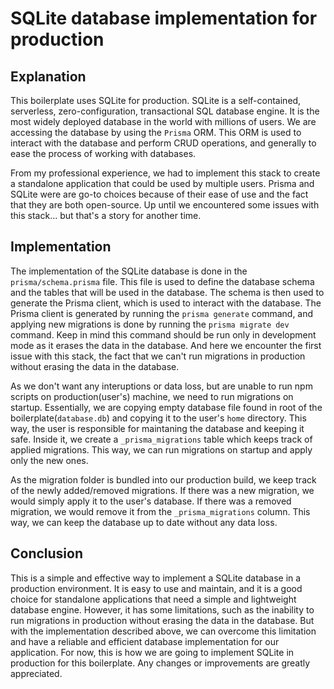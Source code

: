 # SQLite database implementation for production

## Explanation

This boilerplate uses SQLite for production. SQLite is a self-contained, serverless, zero-configuration, transactional SQL database engine. It is the most widely deployed database in the world with millions of users. We are accessing the database by using the `Prisma` ORM. This ORM is used to interact with the database and perform CRUD operations, and generally to ease the process of working with databases.

From my professional experience, we had to implement this stack to create a standalone application that could be used by multiple users. Prisma and SQLite were are go-to choices because of their ease of use and the fact that they are both open-source. Up until we encountered some issues with this stack... but that's a story for another time.

## Implementation

The implementation of the SQLite database is done in the `prisma/schema.prisma` file. This file is used to define the database schema and the tables that will be used in the database. The schema is then used to generate the Prisma client, which is used to interact with the database. The Prisma client is generated by running the `prisma generate` command, and applying new migrations is done by running the `prisma migrate dev` command. Keep in mind this command should be run only in development mode as it erases the data in the database. And here we encounter the first issue with this stack, the fact that we can't run migrations in production without erasing the data in the database.

As we don't want any interuptions or data loss, but are unable to run npm scripts on production(user's) machine, we need to run migrations on startup. Essentially, we are copying empty database file found in root of the boilerplate(`database.db`) and copying it to the user's `home` directory. This way, the user is responsible for maintaning the database and keeping it safe. Inside it, we create a `_prisma_migrations` table which keeps track of applied migrations. This way, we can run migrations on startup and apply only the new ones.

As the migration folder is bundled into our production build, we keep track of the newly added/removed migrations. If there was a new migration, we would simply apply it to the user's database. If there was a removed migration, we would remove it from the `_prisma_migrations` column. This way, we can keep the database up to date without any data loss.

## Conclusion

This is a simple and effective way to implement a SQLite database in a production environment. It is easy to use and maintain, and it is a good choice for standalone applications that need a simple and lightweight database engine. However, it has some limitations, such as the inability to run migrations in production without erasing the data in the database. But with the implementation described above, we can overcome this limitation and have a reliable and efficient database implementation for our application. For now, this is how we are going to implement SQLite in production for this boilerplate. Any changes or improvements are greatly appreciated.